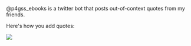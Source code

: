 @p4gss_ebooks is a twitter bot that posts out-of-context quotes from my friends. 

Here's how you add quotes: 

<img src="http://i.imgur.com/malddIA.gif">
